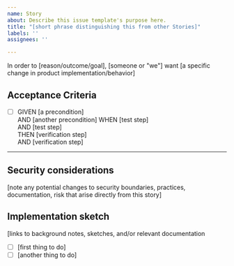 ```yaml
---
name: Story
about: Describe this issue template's purpose here.
title: "[short phrase distinguishing this from other Stories]"
labels: ''
assignees: ''

---
```


In order to [reason/outcome/goal], [someone or "we"] want [a specific change in product implementation/behavior]

## Acceptance Criteria
* [ ] GIVEN [a precondition] \
  AND [another precondition]
  WHEN [test step] \
  AND [test step] \
  THEN [verification step] \
  AND [verification step]

--- 

## Security considerations
[note any potential changes to security boundaries, practices, documentation, risk that arise directly from this story]

## Implementation sketch
[links to background notes, sketches, and/or relevant documentation
* [ ] [first thing to do]
* [ ] [another thing to do]
